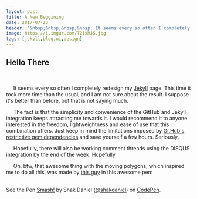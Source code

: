 ```yaml
---
layout: post
title: A New Beggining
date: 2017-07-23
header: "&nbsp;&nbsp;&nbsp;&nbsp; It seems every so often I completely redesign my [Jekyll](https://jekyllrb.com/) page. This time it took more time than the usual, and I am not sure about the result. I suppose it's better than before, but that is not saying much."
image: https://i.imgur.com/T2IxMJS.jpg
tags: [jekyll,blog,ui,design]
---
```


## Hello There
<br>

&nbsp;&nbsp;&nbsp;&nbsp; It seems every so often I completely redesign my [Jekyll](https://jekyllrb.com/) page. This time it took more time than the usual, and I am not sure about the result. I suppose it's better than before, but that is not saying much.

&nbsp;&nbsp;&nbsp;&nbsp; The fact is that the simplicity and convenience of the GitHub and Jekyll integration keeps attracting me towards it. I would recommend it to anyone interested in the freedom, lightweightness and ease of use that this combination offers. Just keep in mind the limitations imposed by [GitHub's restrictive gem dependencies](https://pages.github.com/versions/) and save yourself a few hours. Seriously.

&nbsp;&nbsp;&nbsp;&nbsp; Hopefully, there will also be working comment threads using the DISQUS integration by the end of the week. Hopefully.

&nbsp;&nbsp;&nbsp;&nbsp; Oh, btw, that awesome thing with the moving polygons, which inspired me to do all this, was made  by [this guy](https://codepen.io/shakdaniel/) in this awesome pen:
<br><br>

<p data-height="500" data-theme-id="0" data-slug-hash="Pwmpzx" data-default-tab="css,result" data-user="shakdaniel" data-embed-version="2" data-pen-title="Smash!" class="codepen">See the Pen <a href="https://codepen.io/shakdaniel/pen/Pwmpzx/">Smash!</a> by Shak Daniel (<a href="https://codepen.io/shakdaniel">@shakdaniel</a>) on <a href="https://codepen.io">CodePen</a>.</p>
<script async src="https://production-assets.codepen.io/assets/embed/ei.js"></script>
